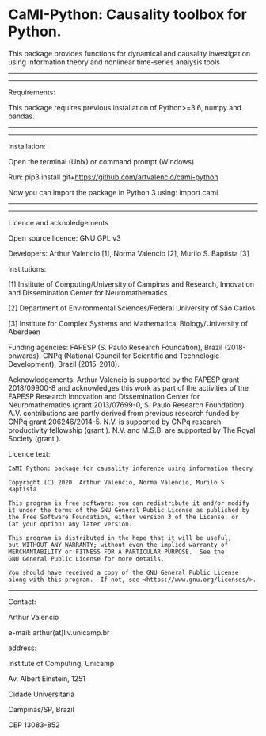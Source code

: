 # CaMI-Python: Causality toolbox for Python.

This package provides functions for dynamical and causality
investigation using information theory and nonlinear time-series
analysis tools

-----------------------------------------------------------------------------
-----------------------------------------------------------------------------

Requirements:

This package requires previous installation of Python>=3.6, numpy and pandas.

-----------------------------------------------------------------------------
-----------------------------------------------------------------------------
Installation:

Open the terminal (Unix) or command prompt (Windows)

Run: pip3 install git+https://github.com/artvalencio/cami-python

Now you can import the package in Python 3 using: import cami

-----------------------------------------------------------------------------

-----------------------------------------------------------------------------

Licence and acknoledgements

Open source licence: GNU GPL v3

Developers: Arthur Valencio [1], Norma Valencio [2], Murilo S. Baptista [3]

Institutions: 

[1] Institute of Computing/University of Campinas and Research, Innovation and Dissemination Center for Neuromathematics

[2] Department of Environmental Sciences/Federal University of São Carlos

[3] Institute for Complex Systems and Mathematical Biology/University of Aberdeen

Funding agencies: FAPESP (S. Paulo Research Foundation), Brazil (2018-onwards). CNPq (National Council for Scientific and Technologic Development), Brazil (2015-2018).

Acknowledgements: Arthur Valencio is supported by the FAPESP grant 2018/09900-8 and 	     acknowledges this work as part of the activities of the FAPESP Research 	     Innovation and Dissemination Center for Neuromathematics (grant 2013/07699-0, S. Paulo Research Foundation). A.V. contributions are partly derived from previous research funded by CNPq grant 206246/2014-5. N.V. is supported by CNPq research productivity fellowship (grant ). N.V. and M.S.B. are supported by The Royal Society (grant ).

Licence text:

    CaMI Python: package for causality inference using information theory
    
    Copyright (C) 2020  Arthur Valencio, Norma Valencio, Murilo S. Baptista

    This program is free software: you can redistribute it and/or modify
    it under the terms of the GNU General Public License as published by
    the Free Software Foundation, either version 3 of the License, or
    (at your option) any later version.

    This program is distributed in the hope that it will be useful,
    but WITHOUT ANY WARRANTY; without even the implied warranty of
    MERCHANTABILITY or FITNESS FOR A PARTICULAR PURPOSE.  See the
    GNU General Public License for more details.

    You should have received a copy of the GNU General Public License
    along with this program.  If not, see <https://www.gnu.org/licenses/>.

-----------------------------------------------------------------------------

Contact:

Arthur Valencio

e-mail: arthur(at)liv.unicamp.br

address:

Institute of Computing, Unicamp

Av. Albert Einstein, 1251

Cidade Universitaria

Campinas/SP, Brazil

CEP 13083-852 